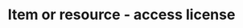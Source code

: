 ---
title: 'Item or resource - access license'
field: 'dcterms.license'
slug: 'resource-status-access-license'
description: 'A legal document giving official permission to do something with the resource - select from control list'
comment: 'Normally the type of license, ndicated by a short name/code'
required: False
vocabulary: 'resource-status-access-license.txt'
policy: 'Controlled value. Single select from control list.'
---